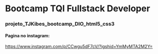 # Bootcamp TQI Fullstack Developer
### projeto_TJKibes_bootcamp_DIO_html5_css3
#### Pagina no instagram:
 https://www.instagram.com/p/CCwgu5dF7cV/?igshid=YmMyMTA2M2Y=

